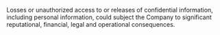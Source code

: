 Losses or unauthorized access to or releases of confidential information, including personal information, could subject
the Company to significant reputational, financial, legal and operational consequences.
